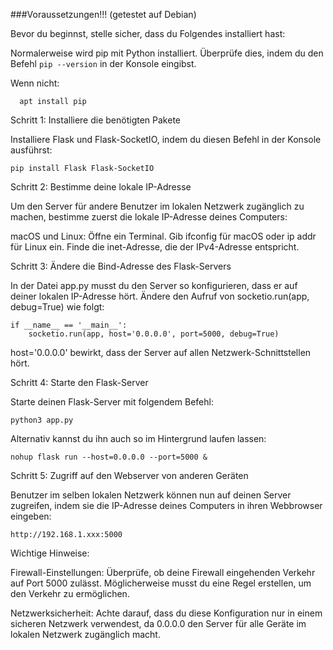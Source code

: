 ###Voraussetzungen!!! (getestet auf Debian)




Bevor du beginnst, stelle sicher, dass du Folgendes installiert hast:

Normalerweise wird pip mit Python installiert. Überprüfe dies, indem du den Befehl `pip --version` in der Konsole eingibst.

Wenn nicht: 

      apt install pip 

Schritt 1: Installiere die benötigten Pakete

Installiere Flask und Flask-SocketIO, indem du diesen Befehl in der Konsole ausführst:

      

    pip install Flask Flask-SocketIO

    

Schritt 2: Bestimme deine lokale IP-Adresse

Um den Server für andere Benutzer im lokalen Netzwerk zugänglich zu machen, bestimme zuerst die lokale IP-Adresse deines Computers:


macOS und Linux:
Öffne ein Terminal.
Gib ifconfig für macOS oder ip addr für Linux ein.
Finde die inet-Adresse, die der IPv4-Adresse entspricht.

Schritt 3: Ändere die Bind-Adresse des Flask-Servers


In der Datei app.py musst du den Server so konfigurieren, dass er auf deiner lokalen IP-Adresse hört. Ändere den Aufruf von socketio.run(app, debug=True) wie folgt:

      

    if __name__ == '__main__':
        socketio.run(app, host='0.0.0.0', port=5000, debug=True)

    

host='0.0.0.0' bewirkt, dass der Server auf allen Netzwerk-Schnittstellen hört.


Schritt 4: Starte den Flask-Server

Starte deinen Flask-Server mit folgendem Befehl:

      

    python3 app.py

    

Alternativ kannst du ihn auch so im Hintergrund laufen lassen:

      

    nohup flask run --host=0.0.0.0 --port=5000 &

    

Schritt 5: Zugriff auf den Webserver von anderen Geräten

Benutzer im selben lokalen Netzwerk können nun auf deinen Server zugreifen, indem sie die IP-Adresse deines Computers in ihren Webbrowser eingeben:

      

    http://192.168.1.xxx:5000

    

Wichtige Hinweise:

Firewall-Einstellungen: Überprüfe, ob deine Firewall eingehenden Verkehr auf Port 5000 zulässt. Möglicherweise musst du eine Regel erstellen, um den Verkehr zu ermöglichen.

Netzwerksicherheit: Achte darauf, dass du diese Konfiguration nur in einem sicheren Netzwerk verwendest, da 0.0.0.0 den Server für alle Geräte im lokalen Netzwerk zugänglich macht.

